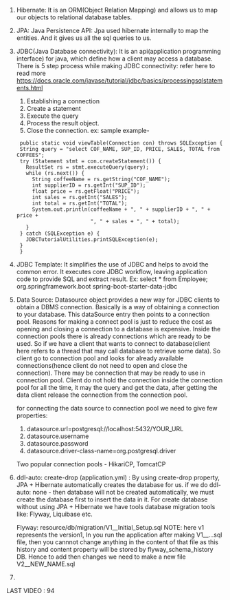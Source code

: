 1. Hibernate: It is an ORM(Object Relation Mapping) and allows us to map our objects to relational database tables.
2. JPA: Java Persistence API: Jpa used hibernate internally to map the entities. And it gives us all the sql queries to us.
3. JDBC(Java Database connectivity): It is an api(application programming interface) for java, which define how a client may access a database.
   There is 5 step process while making JDBC connectivity: refer here to read more https://docs.oracle.com/javase/tutorial/jdbc/basics/processingsqlstatements.html
   1. Establishing a connection
   2. Create a statement
   3. Execute the query
   4. Process the result object.
   5. Close the connection.
   ex: sample example- 
   ```
    public static void viewTable(Connection con) throws SQLException {
    String query = "select COF_NAME, SUP_ID, PRICE, SALES, TOTAL from COFFEES";
    try (Statement stmt = con.createStatement()) {
      ResultSet rs = stmt.executeQuery(query);
      while (rs.next()) {
        String coffeeName = rs.getString("COF_NAME");
        int supplierID = rs.getInt("SUP_ID");
        float price = rs.getFloat("PRICE");
        int sales = rs.getInt("SALES");
        int total = rs.getInt("TOTAL");
        System.out.println(coffeeName + ", " + supplierID + ", " + price +
                           ", " + sales + ", " + total);
      }
    } catch (SQLException e) {
      JDBCTutorialUtilities.printSQLException(e);
    }
    }

   ```
4. JDBC Template: It simplifies the use of JDBC and helps to avoid the common error. It executes core JDBC workflow, leaving application code to provide SQL and extract result.
   Ex: select * from Employee;
   <dependency>
    <groupId>org.springframework.boot</groupId>
    <artifactId>spring-boot-starter-data-jdbc</artifactId>
   </dependency>
5. Data Source: Datasource object provides a new way for JDBC clients to obtain a DBMS connection. Basically is a way of obtaining a connection to your database.
   This dataSource entry then points to a connection pool. Reasons for making a connect pool is just to reduce the cost as opening and closing a connection to a database is expensive.
   Inside the connection pools there is already connections which are ready to be used. So if we have a client that wants to connect to database(client here refers to a thread that may call database to retrieve some data). 
   So client go to connection pool and looks for already available connections(hence client do not need to open and close the connection). There may be connection that may be ready to use in connection pool.
   Client do not hold the connection inside the connection pool for all the time, it may the query and get the data, after getting the data client release the connection from the connection pool.

   for connecting the data source to connection pool we need to give few properties:
   1. datasource.url=postgresql://localhost:5432/YOUR_URL
   2. datasource.username
   3. datasource.password
   4. datasource.driver-class-name=org.postgresql.driver

   Two popular connection pools - HikariCP, TomcatCP
6. ddl-auto: create-drop (application.yml) : By using create-drop property, JPA + Hibernate automatically creates the database for us.
   if we do ddl-auto: none - then database will not be created automatically, we must create the database first to insert the data in it.
   For create database without using JPA + Hibernate we have tools database migration tools  like:  Flyway, Liquibase etc.

   Flyway: 
   resource/db/migration/V1__Initial_Setup.sql
   NOTE: here v1 represents the version1, In you run the application after making V1__...sql file, then you cannnot change anything in the content of that file as this history and content property will be stored by flyway_schema_history DB.
   Hence to add then changes we need to make a new file V2__NEW_NAME.sql
7. 


LAST VIDEO : 94